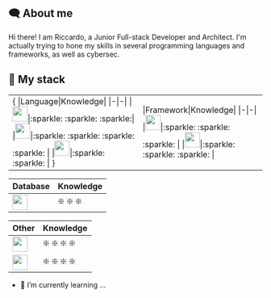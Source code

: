 ## :left_speech_bubble: About me
Hi there! I am Riccardo, a Junior Full-stack Developer and Architect. I'm actually trying to hone my skills in several programming languages and frameworks, as well as cybersec.

## :open_book: My stack
<table>
  <tr>
    <td>{
      |Language|Knowledge|
      |-|-|
      |<img src="https://github.com/bablubambal/All_logo_and_pictures/blob/main/programming%20languages/python.svg" style="height:30px"/>|:sparkle: :sparkle: :sparkle:|
      |<img src="https://github.com/bablubambal/All_logo_and_pictures/blob/main/programming%20languages/javascript.svg" style="height:30px"/>|:sparkle: :sparkle: :sparkle: :sparkle: |
      |<img src="https://github.com/bablubambal/All_logo_and_pictures/blob/main/programming%20languages/php.png" style="height:30px"/>|:sparkle: :sparkle: |
      }
    </td>
    <td>
      |Framework|Knowledge|
|-|-|
|<img src="https://github.com/bablubambal/All_logo_and_pictures/blob/main/frameworks/react.svg" style="height:30px"/>|:sparkle: :sparkle: :sparkle: |
|<img src="https://github.com/bablubambal/All_logo_and_pictures/blob/main/frameworks/laravel.svg" style="height:30px"/>|:sparkle: :sparkle: :sparkle: |
    </td>
  </tr>
</table>




|Database|Knowledge|
|-|-|
|<img src="https://github.com/bablubambal/All_logo_and_pictures/blob/main/databases/mysql.svg" style="height:30px"/>|:sparkle: :sparkle: :sparkle: |

|Other|Knowledge|
|-|-|
|<img src="https://github.com/bablubambal/All_logo_and_pictures/blob/main/others/html.svg" style="height:30px"/>|:sparkle: :sparkle: :sparkle: :sparkle: |
|<img src="https://github.com/bablubambal/All_logo_and_pictures/blob/main/others/css.svg" style="height:30px"/>|:sparkle: :sparkle: :sparkle: :sparkle: |


- 🌱 I’m currently learning ...

<!--
**94lama/94lama** is a ✨ _special_ ✨ repository because its `README.md` (this file) appears on your GitHub profile.

Here are some ideas to get you started:

- 🔭 I’m currently working on ...
- 🌱 I’m currently learning ...
- 👯 I’m looking to collaborate on ...
- 🤔 I’m looking for help with ...
- 💬 Ask me about ...
- 📫 How to reach me: ...
- 😄 Pronouns: ...
- ⚡ Fun fact: ...
-->
